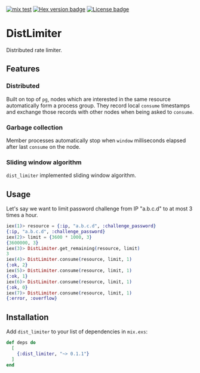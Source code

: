 [![mix test](https://github.com/jechol/dist_limiter/workflows/mix%20test/badge.svg)](https://github.com/jechol/dist_limiter/actions)
[![Hex version badge](https://img.shields.io/hexpm/v/dist_limiter)](https://hex.pm/packages/dist_limiter)
[![License badge](https://img.shields.io/hexpm/l/dist_limiter)](https://github.com/jechol/dist_limiter/blob/master/LICENSE.md)
# DistLimiter

Distributed rate limiter.

## Features

### Distributed
Built on top of `pg`, nodes which are interested in the same resource automatically form a process group. They record local `consume` timestamps and exchange those records with other nodes when being asked to `consume`.
### Garbage collection
Member processes automatically stop when `window` milliseconds elapsed after last `consume` on the node.

### Sliding window algorithm
`dist_limiter` implemented sliding window algorithm.


## Usage

Let's say we want to limit password challenge from IP "a.b.c.d" to at most 3 times a hour.

```elixir
iex(1)> resource = {:ip, "a.b.c.d", :challenge_password}                             
{:ip, "a.b.c.d", :challenge_password}
iex(2)> limit = {3600 * 1000, 3}
{3600000, 3}
iex(3)> DistLimiter.get_remaining(resource, limit)                                        
3
iex(4)> DistLimiter.consume(resource, limit, 1)   
{:ok, 2}
iex(5)> DistLimiter.consume(resource, limit, 1)
{:ok, 1}
iex(6)> DistLimiter.consume(resource, limit, 1)
{:ok, 0}
iex(7)> DistLimiter.consume(resource, limit, 1)
{:error, :overflow}
```


## Installation

Add `dist_limiter` to your list of dependencies in `mix.exs`:

```elixir
def deps do
  [
    {:dist_limiter, "~> 0.1.1"}
  ]
end
```
